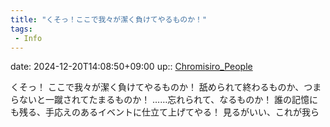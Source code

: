 ```yaml
---
title: "くそっ！ここで我々が潔く負けてやるものか！"
tags:
 - Info
---
```


date: 2024-12-20T14:08:50+09:00
up:: [Chromisiro_People](../Bar/Novel/Nacaria/Chromisiro_People.md)

くそっ！
ここで我々が潔く負けてやるものか！
舐められて終わるものか、つまらないと一蹴されてたまるものか！
……忘れられて、なるものか！
誰の記憶にも残る、手応えのあるイベントに仕立て上げてやる！
見るがいい、これが我ら
